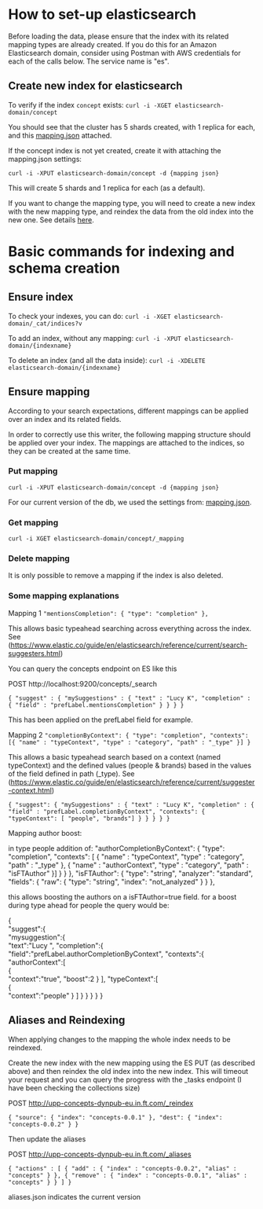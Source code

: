 # How to set-up elasticsearch

Before loading the data, please ensure that the index with its related mapping types are already created.
If you do this for an Amazon Elasticsearch domain, consider using Postman with AWS credentials for each of the calls below. The service name is "es". 

## Create new index for elasticsearch

To verify if the index `concept` exists:
`curl -i -XGET elasticsearch-domain/concept`  

You should see that the cluster has 5 shards created, with 1 replica for each, and this [mapping.json](https://github.com/Financial-Times/concept-rw-elasticsearch/blob/master/mapping.json) attached.

If the concept index is not yet created, create it with attaching the mapping.json settings:

`curl -i -XPUT elasticsearch-domain/concept -d {mapping json}`

This will create 5 shards and 1 replica for each (as a default).

If you want to change the mapping type, you will need to create a new index with the new mapping type, and reindex the data from the old index into the new one. See details [here](https://www.elastic.co/guide/en/elasticsearch/reference/5.1/docs-reindex.html). 

# Basic commands for indexing and schema creation

## Ensure index

To check your indexes, you can do:
`curl -i -XGET elasticsearch-domain/_cat/indices?v`

To add an index, without any mapping:
`curl -i -XPUT elasticsearch-domain/{indexname}`

To delete an index (and all the data inside):
`curl -i -XDELETE elasticsearch-domain/{indexname}`


## Ensure mapping

According to your search expectations, different mappings can be applied over an index and its related fields.

In order to correctly use this writer, the following mapping structure should be applied over your index.
The mappings are attached to the indices, so they can be created at the same time.

### Put mapping
`curl -i -XPUT elasticsearch-domain/concept -d {mapping json}`

For our current version of the db, we used the settings from: [mapping.json](https://github.com/Financial-Times/concept-rw-elasticsearch/blob/master/mapping.json).

### Get mapping
`curl -i XGET elasticsearch-domain/concept/_mapping`

### Delete mapping
It is only possible to remove a mapping if the index is also deleted.

### Some mapping explanations
Mapping 1
`"mentionsCompletion": {
  "type": "completion"
},`

This allows basic typeahead searching across everything across the index.
See  (https://www.elastic.co/guide/en/elasticsearch/reference/current/search-suggesters.html)

You can query the concepts endpoint on ES like this

POST http://localhost:9200/concepts/_search 

`{
    "suggest" : {
      "mySuggestions" : {
        "text" : "Lucy K",
        "completion" : {
          "field" : "prefLabel.mentionsCompletion"
        }
      }
    }
}`

This has been applied on the prefLabel field for example.

Mapping 2
`"completionByContext": {
    "type": "completion",
    "contexts": [{
         "name" : "typeContext",
         "type" : "category",
         "path" : "_type"
    }]
}`

This allows a basic typeahead search based on a context (named typeContext) and the defined values (people & brands) based in the values of the field defined in path (_type).
See (https://www.elastic.co/guide/en/elasticsearch/reference/current/suggester-context.html)

    
`{
     "suggest": {
         "mySuggestions" : {
             "text" : "Lucy K",
             "completion" : {
                 "field" : "prefLabel.completionByContext",
                 "contexts": {
                     "typeContext": [ "people", "brands"]
                 }
             }
         }
     }
 }`
 
 Mapping author boost:
 
 in type people addition of:
  "authorCompletionByContext": {
              "type": "completion",
              "contexts": [
              {
                "name" : "typeContext",
                "type" : "category",
                "path" : "_type"
              },
              {
                "name" : "authorContext",
                "type" : "category",
                "path" : "isFTAuthor"
              }]
            }
          }
        },
        "isFTAuthor": {
          "type": "string",
          "analyzer": "standard",
          "fields": {
            "raw": {
              "type": "string",
              "index": "not_analyzed"
            }
          }
        },
        
        
  this allows boosting the authors on a isFTAuthor=true field. for a boost during type ahead for people the query would be:
 
 {  
   "suggest":{  
      "mysuggestion":{  
         "text":"Lucy ",
         "completion":{  
            "field":"prefLabel.authorCompletionByContext",
            "contexts":{  
               "authorContext":[  
                  {  
                     "context":"true",
                     "boost":2
                  }
               ],
               "typeContext":[  
                  {  
                     "context":"people"
                  }
               ]
            }
         }
      }
   }
}
 
 
 
## Aliases and Reindexing

When applying changes to the mapping the whole index needs to be reindexed.

Create the new index with the new mapping using the ES PUT (as described above)
and then reindex the old index into the new index. This will timeout your request and you can query the progress with the _tasks endpoint (I have been checking the collections size)

POST http://upp-concepts-dynpub-eu.in.ft.com/_reindex

`{
  "source": {
    "index": "concepts-0.0.1"
  },
  "dest": {
    "index": "concepts-0.0.2"
  }
}`

Then update the aliases

POST http://upp-concepts-dynpub-eu.in.ft.com/_aliases

`{
  "actions" : [
    {
      "add" : {
        "index" : "concepts-0.0.2",
        "alias" : "concepts"
      }
    },
    {
      "remove" : {
        "index" : "concepts-0.0.1",
        "alias" : "concepts"
      }
    }
  ]
}`

aliases.json indicates the current version
